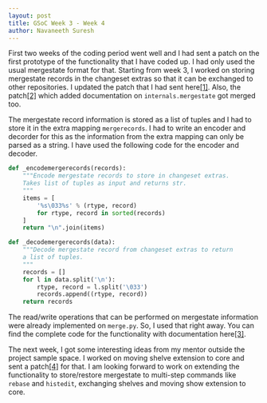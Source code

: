 ```yaml
---
layout: post
title: GSoC Week 3 - Week 4
author: Navaneeth Suresh
---
```


First two weeks of the coding period went well and I had sent a patch on the first prototype of the functionality that I have coded up. I had only used the usual mergestate format for that. Starting from week 3, I worked on storing mergestate records in the changeset extras so that it can be exchanged to other repositories. I updated the patch that I had sent here[[1]](https://phab.mercurial-scm.org/D6479). Also, the patch[[2]](https://phab.mercurial-scm.org/D6448) which added documentation on `internals.mergestate` got merged too.

The mergestate record information is stored as a list of tuples and I had to store it in the extra mapping `mergerecords`. I had to write an encoder and decorder for this as the information from the extra mapping can only be parsed as a string. I have used the following code for the encoder and decoder.

```python
def _encodemergerecords(records):
    """Encode mergestate records to store in changeset extras.
    Takes list of tuples as input and returns str.
    """
    items = [
        '%s\033%s' % (rtype, record)
        for rtype, record in sorted(records)
    ]
    return "\n".join(items)

def _decodemergerecords(data):
    """Decode mergestate record from changeset extras to return
    a list of tuples.
    """
    records = []
    for l in data.split('\n'):
        rtype, record = l.split('\033')
        records.append((rtype, record))
    return records
```

The read/write operations that can be performed on mergestate information were already implemented on `merge.py`. So, I used that right away. You can find the complete code for the functionality with documentation here[[3]](https://phab.mercurial-scm.org/D6479).

The next week, I got some interesting ideas from my mentor outside the project sample space. I worked on moving shelve extension to core and sent a patch[[4]](https://phab.mercurial-scm.org/D6553) for that. I am looking forward to work on extending the functionality to store/restore mergestate to multi-step commands like `rebase` and `histedit`, exchanging shelves and moving show extension to core.
